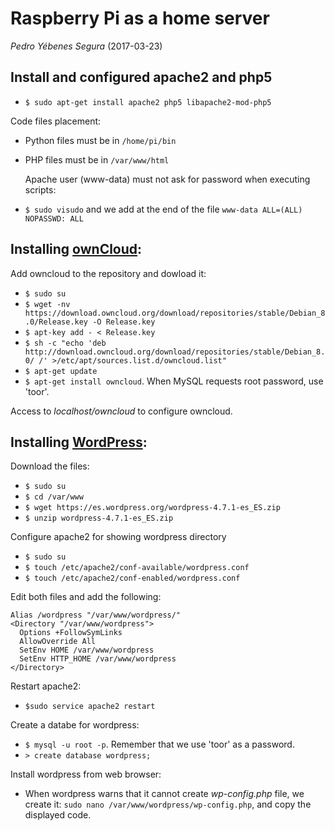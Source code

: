 # Raspberry Pi as a home server

*Pedro Yébenes Segura* (2017-03-23)

## Install and configured apache2 and php5 

* `$ sudo apt-get install apache2 php5 libapache2-mod-php5`

Code files placement:

* Python files must be in `/home/pi/bin`
* PHP files must be in `/var/www/html`

	Apache user (www-data) must not ask for password when executing scripts:

* `$ sudo visudo` and we add at the end of the file `www-data ALL=(ALL) NOPASSWD: ALL`


## Installing [ownCloud](https://owncloud.org/):

Add owncloud to the repository and dowload it:

* `$ sudo su`
* `$ wget -nv https://download.owncloud.org/download/repositories/stable/Debian_8.0/Release.key -O Release.key`
* `$ apt-key add - < Release.key`
* `$ sh -c "echo 'deb http://download.owncloud.org/download/repositories/stable/Debian_8.0/ /' >/etc/apt/sources.list.d/owncloud.list"`
* `$ apt-get update`
* `$ apt-get install owncloud`.
When MySQL requests root password, use 'toor'.

Access to *localhost/owncloud* to configure owncloud.

## Installing [WordPress](https://es.wordpress.org/):

Download the files:

* `$ sudo su`
* `$ cd /var/www`
* `$ wget https://es.wordpress.org/wordpress-4.7.1-es_ES.zip`
* `$ unzip wordpress-4.7.1-es_ES.zip`

Configure apache2 for showing wordpress directory

* `$ sudo su`
* `$ touch /etc/apache2/conf-available/wordpress.conf`
* `$ touch /etc/apache2/conf-enabled/wordpress.conf`

Edit both files and add the following:

```
Alias /wordpress "/var/www/wordpress/"
<Directory "/var/www/wordpress">
  Options +FollowSymLinks
  AllowOverride All
  SetEnv HOME /var/www/wordpress
  SetEnv HTTP_HOME /var/www/wordpress
</Directory>
```

Restart apache2:

* `$sudo service apache2 restart`


Create a databe for wordpress:

* `$ mysql -u root -p`.
Remember that we use 'toor' as a password.
* `> create database wordpress;`

Install wordpress from web browser:

* When wordpress warns that it cannot create *wp-config.php* file, we create it: `sudo nano /var/www/wordpress/wp-config.php`, and copy the displayed code.



